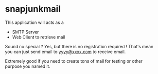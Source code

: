 # snapjunkmail

This application will acts as a
- SMTP Server
- Web Client to retrieve mail

Sound no special ? Yes, but there is no registration required ! 
That's mean you can just send email to yyyy@xxxx.com to receive email.

Extremely good if you need to create tons of mail for testing or other purpose you named it.
